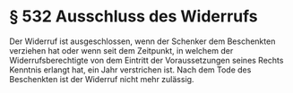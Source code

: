 # § 532 Ausschluss des Widerrufs
Der Widerruf ist ausgeschlossen, wenn der Schenker dem Beschenkten verziehen hat oder wenn seit dem Zeitpunkt, in welchem der Widerrufsberechtigte von dem Eintritt der Voraussetzungen seines Rechts Kenntnis erlangt hat, ein Jahr verstrichen ist. Nach dem Tode des Beschenkten ist der Widerruf nicht mehr zulässig.